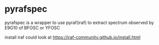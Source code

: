 # pyrafspec

pyrafspec is a wrapper to use pyraf(iraf) to extract spectrum observed by E9G10 of BFOSC or YFOSC

install iraf could look at https://iraf-community.github.io/install.html
